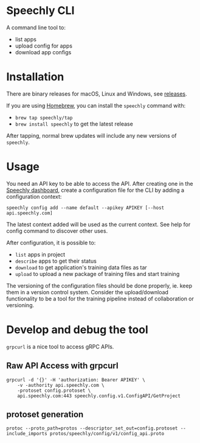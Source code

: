 # Speechly CLI

A command line tool to:

- list apps
- upload config for apps
- download app configs

# Installation

There are binary releases for macOS, Linux and Windows, see [releases](Releases).

If you are using [Homebrew](https://brew.sh), you can install the `speechly` command with:

- `brew tap speechly/tap`
- `brew install speechly` to get the latest release

After tapping, normal brew updates will include any new versions of `speechly`.

# Usage

You need an API key to be able to access the API. After creating one in the
[Speechly dashboard](https://www.speechly.com/dashboard/), create a
configuration file for the CLI by adding a configuration context:

    speechly config add --name default --apikey APIKEY [--host api.speechly.com]

The latest context added will be used as the current context. See help for config
command to discover other uses.

After configuration, it is possible to:

- `list` apps in project
- `describe` apps to get their status
- `download` to get application's training data files as tar
- `upload` to upload a new package of training files and start training

The versioning of the configuration files should be done properly, ie. keep them in a version control system. Consider the upload/download functionality to be a tool for the training pipeline instead of collaboration or versioning.

# Develop and debug the tool

`grpcurl` is a nice tool to access gRPC APIs.

## Raw API Access with grpcurl

    grpcurl -d '{}' -H 'authorization: Bearer APIKEY' \
        -v -authority api.speechly.com \
        -protoset config.protoset \
        api.speechly.com:443 speechly.config.v1.ConfigAPI/GetProject

## protoset generation

    protoc --proto_path=protos --descriptor_set_out=config.protoset --include_imports protos/speechly/config/v1/config_api.proto

